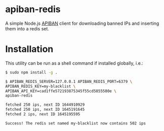 # apiban-redis
A simple Node.js [APIBAN](https://www.apiban.org) client for downloading banned IPs and inserting them into a redis set.

# Installation
This utility can be run as a shell command if installed globally, i.e.:
```bash
$ sudo npm install -g .

$ APIBAN_REDIS_SERVER=127.0.0.1 APIBAN_REDIS_PORT=6379 \
APIBAN_REDIS_KEY=my-blacklist \
APIBAN_API_KEY=cad1ffe572193875345f55cd5855580e \
apiban-redis

fetched 250 ips, next ID 1644910929
fetched 250 ips, next ID 1645191645
fetched 2 ips, next ID 1645195595

Success! The redis set named my-blacklist now contains 502 ips
```
